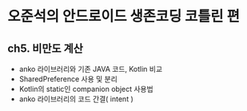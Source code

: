 # 오준석의 안드로이드 생존코딩 코틀린 편
## ch5. 비만도 계산

- anko 라이브러리와 기존 JAVA 코드, Kotlin 비교
- SharedPreference 사용 및 분리
- Kotlin의 static인 companion object 사용법
- anko 라이브러리의 코드 간결( intent )

